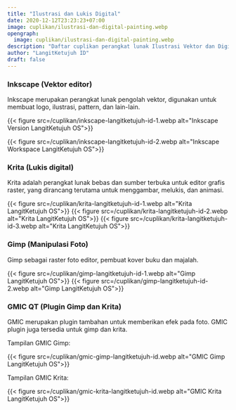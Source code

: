 ```yaml
---
title: "Ilustrasi dan Lukis Digital"
date: 2020-12-12T23:23:23+07:00
image: cuplikan/ilustrasi-dan-digital-painting.webp
opengraph:
  image: cuplikan/ilustrasi-dan-digital-painting.webp
description: "Daftar cuplikan perangkat lunak Ilustrasi Vektor dan Digital Painting di LangitKetujuh OS"
author: "LangitKetujuh ID"
draft: false
---
```


### Inkscape (Vektor editor)

Inkscape merupakan perangkat lunak pengolah vektor, digunakan untuk membuat logo, ilustrasi, pattern, dan lain-lain.

{{< figure src=/cuplikan/inkscape-langitketujuh-id-1.webp alt="Inkscape Version LangitKetujuh OS">}}

{{< figure src=/cuplikan/inkscape-langitketujuh-id-2.webp alt="Inkscape Workspace LangitKetujuh OS">}}

### Krita (Lukis digital)

Krita adalah perangkat lunak bebas dan sumber terbuka untuk editor grafis raster, yang dirancang terutama untuk menggambar, melukis, dan animasi.

{{< figure src=/cuplikan/krita-langitketujuh-id-1.webp alt="Krita LangitKetujuh OS">}}
{{< figure src=/cuplikan/krita-langitketujuh-id-2.webp alt="Krita LangitKetujuh OS">}}
{{< figure src=/cuplikan/krita-langitketujuh-id-3.webp alt="Krita LangitKetujuh OS">}}

### Gimp (Manipulasi Foto)

Gimp sebagai raster foto editor, pembuat kover buku dan majalah.


{{< figure src=/cuplikan/gimp-langitketujuh-id-1.webp alt="Gimp LangitKetujuh OS">}}
{{< figure src=/cuplikan/gimp-langitketujuh-id-2.webp alt="Gimp LangitKetujuh OS">}}

### GMIC QT (Plugin Gimp dan Krita)

GMIC merupakan plugin tambahan untuk memberikan efek pada foto. GMIC plugin juga tersedia untuk gimp dan krita.

Tampilan GMIC Gimp:

{{< figure src=/cuplikan/gmic-gimp-langitketujuh-id.webp alt="GMIC Gimp LangitKetujuh OS">}}

Tampilan GMIC Krita:

{{< figure src=/cuplikan/gmic-krita-langitketujuh-id.webp alt="GMIC Krita LangitKetujuh OS">}}
